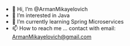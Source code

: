 - 👋 Hi, I’m @ArmanMikayelovich
- 👀 I’m interested in Java
- 🌱 I’m currently learning Spring Microservices
- 📫 How to reach me ... contact with email: ArmanMikayelovich@gmail.com

<!---
ArmanMikayelovich/ArmanMikayelovich is a ✨ special ✨ repository because its `README.md` (this file) appears on your GitHub profile.
You can click the Preview link to take a look at your changes.
--->
